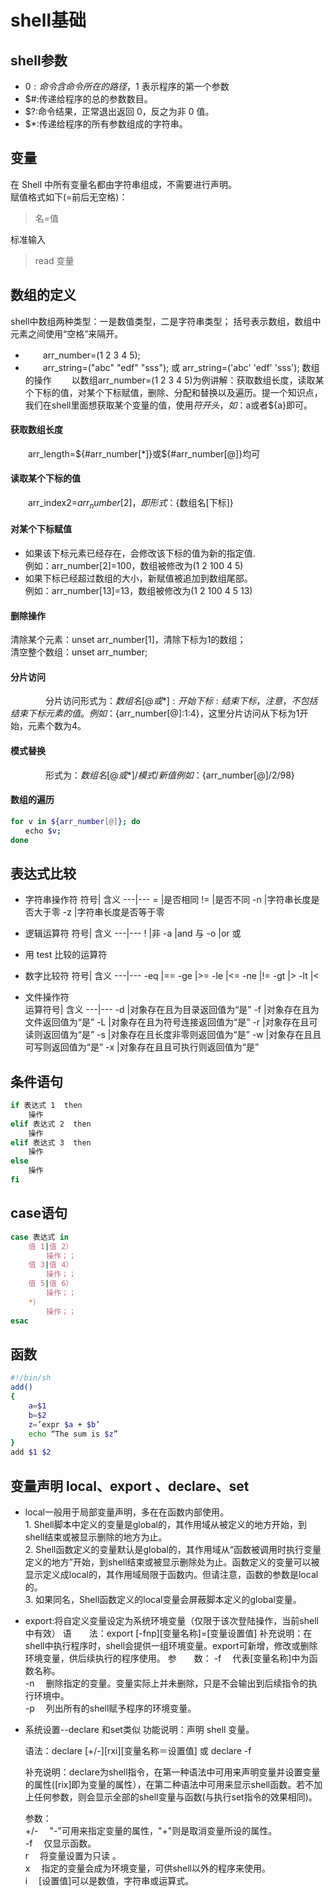 # shell基础

## shell参数
- $0:命令含命令所在的路径，$1 表示程序的第一个参数 
- $#:传递给程序的总的参数数目。 
- $?:命令结果，正常退出返回 0，反之为非 0 值。 
- $*:传递给程序的所有参数组成的字符串。  

## 变量
在 Shell 中所有变量名都由字符串组成，不需要进行声明。  
赋值格式如下(=前后无空格)：   
> 名=值   

标准输入  
> read 变量 

## 数组的定义
shell中数组两种类型：一是数值类型，二是字符串类型； 
括号表示数组，数组中元素之间使用“空格”来隔开。 
- 　　arr_number=(1 2 3 4 5); 
- 　　arr_string=("abc" "edf" "sss"); 或 arr_string=('abc' 'edf' 'sss');
数组的操作
　　以数组arr_number=(1 2 3 4 5)为例讲解：获取数组长度，读取某个下标的值，对某个下标赋值，删除、分配和替换以及遍历。提一个知识点，我们在shell里面想获取某个变量的值，使用$符开头，如：$a或者${a}即可。
#### 获取数组长度
　　arr_length=${#arr_number[*]}或${#arr_number[@]}均可
#### 读取某个下标的值
　　arr_index2=${arr_number[2]}，即形式：${数组名[下标]}
#### 对某个下标赋值 
- 如果该下标元素已经存在，会修改该下标的值为新的指定值.  
  例如：arr_number[2]=100，数组被修改为(1 2 100 4 5)
- 如果下标已经超过数组的大小，新赋值被追加到数组尾部。  
  例如：arr_number[13]=13，数组被修改为(1 2 100 4 5 13)
#### 删除操作
清除某个元素：unset arr_number[1]，清除下标为1的数组；  
清空整个数组：unset arr_number;
#### 分片访问
　　　　分片访问形式为：${数组名[@或*]:开始下标:结束下标}，注意，不包括结束下标元素的值。
　　　　例如：${arr_number[@]:1:4}，这里分片访问从下标为1开始，元素个数为4。
#### 模式替换
　　　　形式为：${数组名[@或*]/模式/新值}
　　　　例如：${arr_number[@]/2/98}
#### 数组的遍历
```bash
for v in ${arr_number[@]}; do
　　echo $v;
done 
```

## 表达式比较
- 字符串操作符 
  符号| 含义
   ---|---
  =   |是否相同
  !=  |是否不同 
  -n  |字符串长度是否大于零 
  -z  |字符串长度是否等于零 

- 逻辑运算符
   符号| 含义
    ---|---
  !    |非
  -a   |and 与
  -o   |or 或  

- 用 test 比较的运算符 

- 数字比较符 
    符号| 含义
     ---|---
  -eq   |==
  -ge   |>= 
  -le   |<= 
  -ne   |!= 
  -gt   |> 
  -lt   |< 

- 文件操作符  
运算符号| 含义
     ---|---
  -d    |对象存在且为目录返回值为“是” 
  -f    |对象存在且为文件返回值为“是” 
  -L    |对象存在且为符号连接返回值为“是” 
  -r    |对象存在且可读则返回值为“是” 
  -s    |对象存在且长度非零则返回值为“是” 
  -w    |对象存在且且可写则返回值为“是” 
  -x    |对象存在且且可执行则返回值为“是” 

## 条件语句
```bash
if 表达式 1  then 
    操作 
elif 表达式 2  then 
    操作 
elif 表达式 3  then 
    操作  
else 
    操作 
fi 
```
## case语句
```bash
case 表达式 in 
    值 1|值 2） 
        操作；； 
    值 3|值 4） 
        操作；； 
    值 5|值 6） 
        操作；； 
    *） 
        操作；； 
esac
```
## 函数
```bash
#!/bin/sh 
add() 
{ 
    a=$1 
    b=$2 
    z=’expr $a + $b’ 
    echo “The sum is $z” 
} 
add $1 $2 
```

## 变量声明 local、export 、declare、set  
- local一般用于局部变量声明，多在在函数内部使用。    
      1.    Shell脚本中定义的变量是global的，其作用域从被定义的地方开始，到shell结束或被显示删除的地方为止。  
      2.    Shell函数定义的变量默认是global的，其作用域从“函数被调用时执行变量定义的地方”开始，到shell结束或被显示删除处为止。函数定义的变量可以被显示定义成local的，其作用域局限于函数内。但请注意，函数的参数是local的。  
      3.    如果同名，Shell函数定义的local变量会屏蔽脚本定义的global变量。
      
- export:将自定义变量设定为系统环境变量（仅限于该次登陆操作，当前shell中有效）
      语　　法：export [-fnp][变量名称]=[变量设置值]
      补充说明：在shell中执行程序时，shell会提供一组环境变量。export可新增，修改或删除环境变量，供后续执行的程序使用。
      参　　数：
      -f 　代表[变量名称]中为函数名称。  
      -n 　删除指定的变量。变量实际上并未删除，只是不会输出到后续指令的执行环境中。  
      -p 　列出所有的shell赋予程序的环境变量。
      
- 系统设置--declare  和set类似
  功能说明：声明 shell 变量。

  语法：declare [+/-][rxi][变量名称＝设置值] 或 declare -f

  补充说明：declare为shell指令，在第一种语法中可用来声明变量并设置变量的属性([rix]即为变量的属性），在第二种语法中可用来显示shell函数。若不加上任何参数，则会显示全部的shell变量与函数(与执行set指令的效果相同)。

  参数：  
   +/- 　"-"可用来指定变量的属性，"+"则是取消变量所设的属性。   
   -f 　仅显示函数。   
   r 　将变量设置为只读 。   
   x 　指定的变量会成为环境变量，可供shell以外的程序来使用。   
   i 　[设置值]可以是数值，字符串或运算式。  
